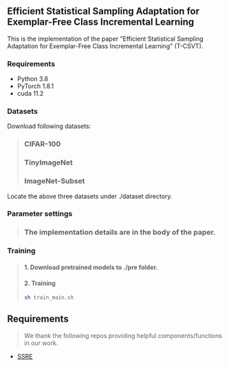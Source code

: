 ## Efficient Statistical Sampling Adaptation for Exemplar-Free Class Incremental Learning
This is the implementation of the paper "Efficient Statistical Sampling Adaptation for Exemplar-Free Class Incremental Learning" (T-CSVT).

### Requirements
- Python 3.8
- PyTorch 1.8.1
- cuda 11.2

### Datasets
Download following datasets:
> ### CIFAR-100
> ### TinyImageNet
> ### ImageNet-Subset
Locate the above three datasets under ./dataset directory.

### Parameter settings
> ### The implementation details are in the body of the paper.

### Training
> #### 1. Download pretrained models to ./pre folder.
> #### 2. Training
> ```bash
> sh train_main.sh 
> ```

## Requirements
> We thank the following repos providing helpful components/functions in our work.
- [SSRE](https://github.com/zhukaii/SSRE)